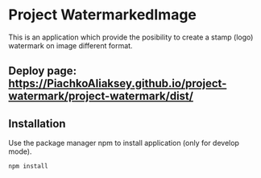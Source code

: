 # Project WatermarkedImage
This is an application which provide the posibility to create a stamp (logo) watermark on image different format.

## Deploy page: https://PiachkoAliaksey.github.io/project-watermark/project-watermark/dist/

## Installation

Use the package manager npm to install application (only for develop mode).

```bash
npm install
```
